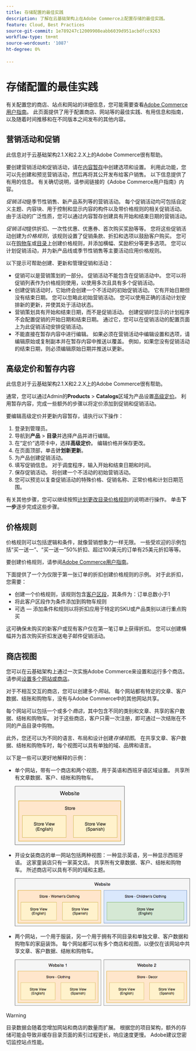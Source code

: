 ```yaml
---
title: 存储配置的最佳实践
description: 了解在云基础架构上在Adobe Commerce上配置存储的最佳实践。
feature: Cloud, Best Practices
source-git-commit: 1e789247c12009908eabb6039d951acbdfcc9263
workflow-type: tm+mt
source-wordcount: '1087'
ht-degree: 0%

---
```


# 存储配置的最佳实践

有关配置您的商店、站点和网站的详细信息，您可能需要查看[Adobe Commerce用户指南](https://experienceleague.adobe.com/docs/commerce-admin/user-guides/home.html?lang=zh-Hans)。 此页面提供了用于配置商店、网站等的最佳实践、有用信息和指南，以及随着时间推移和在不同版本之间发布的其他内容。

## 营销活动和促销

此信息对于云基础架构2.1.X和2.2.X上的Adobe Commerce很有帮助。

要创建营销活动和促销活动，请在[内容暂存](https://experienceleague.adobe.com/docs/commerce-admin/content-design/staging/content-staging.html?lang=zh-Hans)中创建选项和设置。 利用此功能，您可以先创建和预览营销活动，然后再将其公开发布给客户销售。 以下信息提供了有用的信息。 有关确切说明，请参阅链接的《Adobe Commerce用户指南》内容。

_促销活动_&#x200B;是季节性销售、新产品系列等的营销活动。 每个促销活动均可包括自定义主题、内容块、用于控制和显示内容的构件以及带价格规则的相关促销活动。 由于活动的广泛性质，您可以通过内容暂存创建具有开始和结束日期的营销活动。

_促销活动_&#x200B;提供折扣、一次性优惠、优惠券、首次购买奖励等等。 您将这些促销活动创建为&#x200B;_价格规则_，该规则设置了促销条款、折扣和选项以鼓励客户购买。 您可以在[购物车](https://experienceleague.adobe.com/docs/commerce-admin/marketing/promotions/cart-rules/price-rules-cart.html?lang=zh-Hans)或[目录](https://experienceleague.adobe.com/docs/commerce-admin/marketing/promotions/catalog-rules/price-rules-catalog.html?lang=zh-Hans)上创建价格规则，并添加横幅、奖励积分等更多选项。 您可以计划促销活动，并为新产品线或季节性销售等主要活动应用价格规则。

以下提示可帮助创建、更新和管理促销和活动：

* 促销可以是营销策划的一部分。 促销活动不能包含在促销活动中。 您可以将促销列表作为价格规则使用，以使用多次且具有多个促销活动。
* 创建促销活动时，它始终会创建一个不活动的初始促销活动。 它有开始日期但没有结束日期。 您可以忽略此初始营销活动。 您可以使用正确的活动计划安排新的更新，并使其处于活动状态。
* 营销策划具有开始和结束日期，而不是促销活动。 创建促销时显示的计划程序不会配置促销的开始日期和结束日期。 通过它，您可以在促销活动的配置页面上为此促销活动安排促销活动。
* 不能直接在暂存内容中进行编辑。 如果必须在营销活动中编辑设置和选项，请编辑原始或复制副本并在暂存内容中推送以覆盖。 例如，如果您没有促销活动的结束日期，则必须编辑原始日期并推送以更新。

## 高级定价和暂存内容

此信息对于云基础架构2.1.X和2.2.X上的Adobe Commerce很有帮助。

通常，您可以通过Admin的&#x200B;**Products** > **Catalogs**&#x200B;区域为产品设置[高级定价](https://experienceleague.adobe.com/docs/commerce-admin/catalog/products/pricing/pricing-advanced.html?lang=zh-Hans)。 利用暂存内容，完成一些额外的步骤以将定价添加到促销和促销活动。

要编辑高级定价并更新内容暂存，请执行以下操作：

1. 登录到管理员。
1. 导航到&#x200B;**产品** > **目录**&#x200B;并选择产品并进行编辑。
1. 在“定价”选项卡中，选择&#x200B;**高级定价**。 编辑价格并保存更改。
1. 在页面顶部，单击&#x200B;**计划新更新**。
1. 为产品创建促销活动。
1. 填写促销信息。 对于调度程序，输入开始和结束日期和时间。
1. 保存促销活动。 将创建一个不活动的初始营销活动。
1. 您可以预览以复查促销活动的特殊价格、促销名称、正常价格和计划日期范围。

有关其他步骤，您可以继续按照[计划更改目录价格规则](https://experienceleague.adobe.com/docs/commerce-admin/marketing/promotions/catalog-rules/price-rule-catalog-scheduled-changes.html?lang=zh-Hans)的说明进行操作。 单击&#x200B;**下一步**&#x200B;逐步完成这些步骤。

## 价格规则

价格规则可以包括逻辑和条件，就像营销想象力一样无限。 一些受欢迎的示例包括“买一送一”、“买一送一”50%折扣、超过100美元的订单有25美元折扣等等。

要创建价格规则，请参阅[Adobe Commerce用户指南](https://experienceleague.adobe.com/docs/commerce-admin/marketing/promotions/catalog-rules/price-rules-catalog-create.html?lang=zh-Hans)。

下面提供了一个为仅限于第一张订单的折扣创建价格规则的示例。 对于此折扣，您需要：

* 创建一个价格规则，该规则包含[客户区段](https://experienceleague.adobe.com/zh-hans/docs/commerce-admin/customers/segments/customer-segment-price-rule)，其条件为：订单总数小于1
* 将此客户区段作为条件添加到购物车规则
* 可选 — 添加条件和规则以将折扣应用于特定的SKU或产品类别以进行重点购买

这可确保未购买的新客户或现有客户仅在第一笔订单上获得折扣。 您可以创建横幅并为首次购买折扣发送电子邮件促销活动。

## 商店视图

您可以在云基础架构上通过一次实施Adobe Commerce来设置和运行多个商店。 请参阅[设置多个网站或商店](multiple-sites.md)。

对于不相互交互的商店，您可以创建多个&#x200B;_网站_。 每个网站都有特定的文章、客户数据、结账和购物车，没有与Adobe Commerce中的其他网站共享。

每个网站可以包括一个或多个&#x200B;_商店_，其中包含不同的类别和文章、共享的客户数据、结帐和购物车。 对于这些商店，客户只需一次注册，即可通过一次结账在不同的产品目录中购物。

此外，您还可以为不同的语言、布局和设计创建&#x200B;_存储视图_。 在共享文章、客户数据、结帐和购物车时，每个视图可以具有单独的域、品牌和语言。

以下是一些可以更好地解释的示例：

* 单个网站，带有一个商店和两个视图，用于英语和西班牙语区域设置。 共享所有文章数据、客户、结帐和购物车。

  ![存储示例1](../../assets/example-store1.png)

* 开设女装商店的单一网站包括两种视图：一种显示英语，另一种显示西班牙语。 这家童装店只有一家英文店。 共享所有文章数据、客户、结帐和购物车。 所述商店可以具有不同的域和主题。

  ![存储示例2](../../assets/example-store2.png)

* 两个网站，一个用于服装，另一个用于拥有不同目录和单独文章、客户数据和购物车的家庭装饰。 每个网站都可以有多个商店和视图，以便仅在该网站中共享文章、客户数据、结帐和购物车。

  ![存储示例3](../../assets/example-store3.png)

>[!WARNING]
>
>目录数据会随着您增加网站和商店的数量而扩展。 根据您的项目架构，额外的存储可能会导致非缓存目录页面的索引过程更长，响应速度更慢。 Adobe建议您密切监控站点性能。
